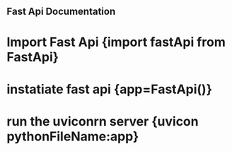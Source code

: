 ## Fast Api Documentation

# Import Fast Api {import fastApi from FastApi}

# instatiate fast api {app=FastApi()}

# run the uviconrn server {uvicon pythonFileName:app}
